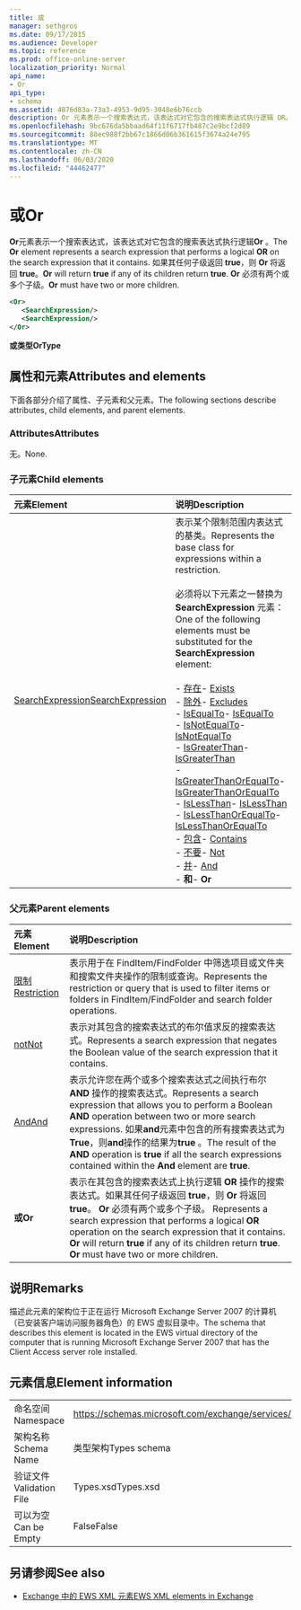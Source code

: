 ```yaml
---
title: 或
manager: sethgros
ms.date: 09/17/2015
ms.audience: Developer
ms.topic: reference
ms.prod: office-online-server
localization_priority: Normal
api_name:
- Or
api_type:
- schema
ms.assetid: 4876d83a-73a3-4953-9d95-3048e6b76ccb
description: Or 元素表示一个搜索表达式，该表达式对它包含的搜索表达式执行逻辑 OR。 如果其任何子级返回 true，则 Or 将返回 true。 Or 必须有两个或多个子级。
ms.openlocfilehash: 9bc676da5bbaad64f11f6717fb487c2e9bcf2d89
ms.sourcegitcommit: 88ec988f2bb67c1866d06b361615f3674a24e795
ms.translationtype: MT
ms.contentlocale: zh-CN
ms.lasthandoff: 06/03/2020
ms.locfileid: "44462477"
---
```

# <a name="or"></a><span data-ttu-id="5f0bf-105">或</span><span class="sxs-lookup"><span data-stu-id="5f0bf-105">Or</span></span>

<span data-ttu-id="5f0bf-106">**Or**元素表示一个搜索表达式，该表达式对它包含的搜索表达式执行逻辑**Or** 。</span><span class="sxs-lookup"><span data-stu-id="5f0bf-106">The **Or** element represents a search expression that performs a logical **OR** on the search expression that it contains.</span></span> <span data-ttu-id="5f0bf-107">如果其任何子级返回 **true**，则 **Or** 将返回 **true**。</span><span class="sxs-lookup"><span data-stu-id="5f0bf-107">**Or** will return **true** if any of its children return **true**.</span></span> <span data-ttu-id="5f0bf-108">**Or** 必须有两个或多个子级。</span><span class="sxs-lookup"><span data-stu-id="5f0bf-108">**Or** must have two or more children.</span></span> 
  
```xml
<Or>
   <SearchExpression/>
   <SearchExpression/>
</Or>
```

 <span data-ttu-id="5f0bf-109">**或类型**</span><span class="sxs-lookup"><span data-stu-id="5f0bf-109">**OrType**</span></span>
## <a name="attributes-and-elements"></a><span data-ttu-id="5f0bf-110">属性和元素</span><span class="sxs-lookup"><span data-stu-id="5f0bf-110">Attributes and elements</span></span>

<span data-ttu-id="5f0bf-111">下面各部分介绍了属性、子元素和父元素。</span><span class="sxs-lookup"><span data-stu-id="5f0bf-111">The following sections describe attributes, child elements, and parent elements.</span></span>
  
### <a name="attributes"></a><span data-ttu-id="5f0bf-112">Attributes</span><span class="sxs-lookup"><span data-stu-id="5f0bf-112">Attributes</span></span>

<span data-ttu-id="5f0bf-113">无。</span><span class="sxs-lookup"><span data-stu-id="5f0bf-113">None.</span></span>
  
### <a name="child-elements"></a><span data-ttu-id="5f0bf-114">子元素</span><span class="sxs-lookup"><span data-stu-id="5f0bf-114">Child elements</span></span>

|<span data-ttu-id="5f0bf-115">**元素**</span><span class="sxs-lookup"><span data-stu-id="5f0bf-115">**Element**</span></span>|<span data-ttu-id="5f0bf-116">**说明**</span><span class="sxs-lookup"><span data-stu-id="5f0bf-116">**Description**</span></span>|
|:-----|:-----|
|[<span data-ttu-id="5f0bf-117">SearchExpression</span><span class="sxs-lookup"><span data-stu-id="5f0bf-117">SearchExpression</span></span>](searchexpression.md) <br/> | <span data-ttu-id="5f0bf-118">表示某个限制范围内表达式的基类。</span><span class="sxs-lookup"><span data-stu-id="5f0bf-118">Represents the base class for expressions within a restriction.</span></span> <br/><br/><span data-ttu-id="5f0bf-119">必须将以下元素之一替换为 **SearchExpression** 元素：</span><span class="sxs-lookup"><span data-stu-id="5f0bf-119">One of the following elements must be substituted for the **SearchExpression** element:</span></span> <br/> <br/><span data-ttu-id="5f0bf-120">- [存在](exists.md)</span><span class="sxs-lookup"><span data-stu-id="5f0bf-120">- [Exists](exists.md)</span></span> <br/><span data-ttu-id="5f0bf-121">- [除外](excludes.md)</span><span class="sxs-lookup"><span data-stu-id="5f0bf-121">- [Excludes](excludes.md)</span></span> <br/><span data-ttu-id="5f0bf-122">- [IsEqualTo](isequalto.md)</span><span class="sxs-lookup"><span data-stu-id="5f0bf-122">- [IsEqualTo](isequalto.md)</span></span> <br/><span data-ttu-id="5f0bf-123">- [IsNotEqualTo](isnotequalto.md)</span><span class="sxs-lookup"><span data-stu-id="5f0bf-123">- [IsNotEqualTo](isnotequalto.md)</span></span> <br/><span data-ttu-id="5f0bf-124">- [IsGreaterThan](isgreaterthan.md)</span><span class="sxs-lookup"><span data-stu-id="5f0bf-124">- [IsGreaterThan](isgreaterthan.md)</span></span> <br/><span data-ttu-id="5f0bf-125">- [IsGreaterThanOrEqualTo](isgreaterthanorequalto.md)</span><span class="sxs-lookup"><span data-stu-id="5f0bf-125">- [IsGreaterThanOrEqualTo](isgreaterthanorequalto.md)</span></span> <br/><span data-ttu-id="5f0bf-126">- [IsLessThan](islessthan.md)</span><span class="sxs-lookup"><span data-stu-id="5f0bf-126">- [IsLessThan](islessthan.md)</span></span> <br/><span data-ttu-id="5f0bf-127">- [IsLessThanOrEqualTo](islessthanorequalto.md)</span><span class="sxs-lookup"><span data-stu-id="5f0bf-127">- [IsLessThanOrEqualTo](islessthanorequalto.md)</span></span> <br/><span data-ttu-id="5f0bf-128">- [包含](contains.md)</span><span class="sxs-lookup"><span data-stu-id="5f0bf-128">- [Contains](contains.md)</span></span> <br/><span data-ttu-id="5f0bf-129">- [不要](not.md)</span><span class="sxs-lookup"><span data-stu-id="5f0bf-129">- [Not](not.md)</span></span> <br/><span data-ttu-id="5f0bf-130">- [并](and.md)</span><span class="sxs-lookup"><span data-stu-id="5f0bf-130">- [And](and.md)</span></span> <br/><span data-ttu-id="5f0bf-131">- **和**</span><span class="sxs-lookup"><span data-stu-id="5f0bf-131">- **Or**</span></span> <br/> |
   
### <a name="parent-elements"></a><span data-ttu-id="5f0bf-132">父元素</span><span class="sxs-lookup"><span data-stu-id="5f0bf-132">Parent elements</span></span>

|<span data-ttu-id="5f0bf-133">**元素**</span><span class="sxs-lookup"><span data-stu-id="5f0bf-133">**Element**</span></span>|<span data-ttu-id="5f0bf-134">**说明**</span><span class="sxs-lookup"><span data-stu-id="5f0bf-134">**Description**</span></span>|
|:-----|:-----|
|[<span data-ttu-id="5f0bf-135">限制</span><span class="sxs-lookup"><span data-stu-id="5f0bf-135">Restriction</span></span>](restriction.md) <br/> |<span data-ttu-id="5f0bf-136">表示用于在 FindItem/FindFolder 中筛选项目或文件夹和搜索文件夹操作的限制或查询。</span><span class="sxs-lookup"><span data-stu-id="5f0bf-136">Represents the restriction or query that is used to filter items or folders in FindItem/FindFolder and search folder operations.</span></span>  <br/> |
|[<span data-ttu-id="5f0bf-137">not</span><span class="sxs-lookup"><span data-stu-id="5f0bf-137">Not</span></span>](not.md) <br/> |<span data-ttu-id="5f0bf-138">表示对其包含的搜索表达式的布尔值求反的搜索表达式。</span><span class="sxs-lookup"><span data-stu-id="5f0bf-138">Represents a search expression that negates the Boolean value of the search expression that it contains.</span></span>  <br/> |
|[<span data-ttu-id="5f0bf-139">And</span><span class="sxs-lookup"><span data-stu-id="5f0bf-139">And</span></span>](and.md) <br/> |<span data-ttu-id="5f0bf-140">表示允许您在两个或多个搜索表达式之间执行布尔 **AND** 操作的搜索表达式。</span><span class="sxs-lookup"><span data-stu-id="5f0bf-140">Represents a search expression that allows you to perform a Boolean **AND** operation between two or more search expressions.</span></span> <span data-ttu-id="5f0bf-141">如果**and**元素中包含的所有搜索表达式为**True**，则**and**操作的结果为**true** 。</span><span class="sxs-lookup"><span data-stu-id="5f0bf-141">The result of the **AND** operation is **true** if all the search expressions contained within the **And** element are **true**.</span></span>  <br/> |
|<span data-ttu-id="5f0bf-142">**或**</span><span class="sxs-lookup"><span data-stu-id="5f0bf-142">**Or**</span></span> <br/> |<span data-ttu-id="5f0bf-p104">表示在其包含的搜索表达式上执行逻辑 **OR** 操作的搜索表达式。如果其任何子级返回 **true**，则 **Or** 将返回 **true**。 **Or** 必须有两个或多个子级。  </span><span class="sxs-lookup"><span data-stu-id="5f0bf-p104">Represents a search expression that performs a logical **OR** operation on the search expression that it contains. **Or** will return **true** if any of its children return **true**. **Or** must have two or more children.  </span></span><br/> |
   
## <a name="remarks"></a><span data-ttu-id="5f0bf-146">说明</span><span class="sxs-lookup"><span data-stu-id="5f0bf-146">Remarks</span></span>

<span data-ttu-id="5f0bf-147">描述此元素的架构位于正在运行 Microsoft Exchange Server 2007 的计算机（已安装客户端访问服务器角色）的 EWS 虚拟目录中。</span><span class="sxs-lookup"><span data-stu-id="5f0bf-147">The schema that describes this element is located in the EWS virtual directory of the computer that is running Microsoft Exchange Server 2007 that has the Client Access server role installed.</span></span>
  
## <a name="element-information"></a><span data-ttu-id="5f0bf-148">元素信息</span><span class="sxs-lookup"><span data-stu-id="5f0bf-148">Element information</span></span>

|||
|:-----|:-----|
|<span data-ttu-id="5f0bf-149">命名空间</span><span class="sxs-lookup"><span data-stu-id="5f0bf-149">Namespace</span></span>  <br/> |https://schemas.microsoft.com/exchange/services/2006/types  <br/> |
|<span data-ttu-id="5f0bf-150">架构名称</span><span class="sxs-lookup"><span data-stu-id="5f0bf-150">Schema Name</span></span>  <br/> |<span data-ttu-id="5f0bf-151">类型架构</span><span class="sxs-lookup"><span data-stu-id="5f0bf-151">Types schema</span></span>  <br/> |
|<span data-ttu-id="5f0bf-152">验证文件</span><span class="sxs-lookup"><span data-stu-id="5f0bf-152">Validation File</span></span>  <br/> |<span data-ttu-id="5f0bf-153">Types.xsd</span><span class="sxs-lookup"><span data-stu-id="5f0bf-153">Types.xsd</span></span>  <br/> |
|<span data-ttu-id="5f0bf-154">可以为空</span><span class="sxs-lookup"><span data-stu-id="5f0bf-154">Can be Empty</span></span>  <br/> |<span data-ttu-id="5f0bf-155">False</span><span class="sxs-lookup"><span data-stu-id="5f0bf-155">False</span></span>  <br/> |
   
## <a name="see-also"></a><span data-ttu-id="5f0bf-156">另请参阅</span><span class="sxs-lookup"><span data-stu-id="5f0bf-156">See also</span></span>

- [<span data-ttu-id="5f0bf-157">Exchange 中的 EWS XML 元素</span><span class="sxs-lookup"><span data-stu-id="5f0bf-157">EWS XML elements in Exchange</span></span>](ews-xml-elements-in-exchange.md)

